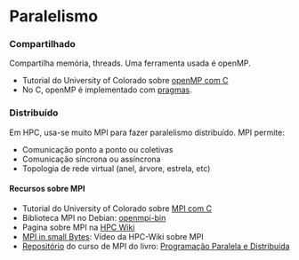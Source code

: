 # Paralelismo

### Compartilhado

Compartilha memória, threads. Uma ferramenta usada é openMP.
* Tutorial do University of Colorado sobre [openMP com C](https://curc.readthedocs.io/en/latest/programming/OpenMP-C.html)
* No C, openMP é implementado com [pragmas](https://gcc.gnu.org/onlinedocs/cpp/Pragmas.html). 
  
### Distribuído

Em HPC, usa-se muito MPI para fazer paralelismo distribuído.
MPI permite:
* Comunicação ponto a ponto ou coletivas
* Comunicação síncrona ou assíncrona
* Topologia de rede virtual (anel, árvore, estrela, etc)


#### Recursos sobre MPI
* Tutorial do University of Colorado sobre [MPI com C](https://curc.readthedocs.io/en/latest/programming/MPI-C.html)
* Biblioteca MPI no Debian: [openmpi-bin](https://packages.debian.org/bookworm/openmpi-bin)
* Pagina sobre MPI na [HPC Wiki](https://hpc-wiki.info/hpc/MPI)
* [MPI in small Bytes](https://www.youtube.com/watch?v=giaIDk2vPxU): Vídeo da HPC-Wiki sobre MPI
* [Repositório](https://github.com/Programacao-Paralela-e-Distribuida/MPI) do curso de MPI do livro: [Programação Paralela e Distribuída](https://www.casadocodigo.com.br/products/livro-programacao-paralela)
